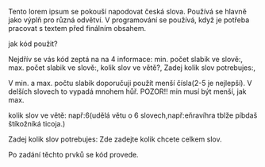 Tento lorem ipsum se pokouší napodovat česká slova. Používá se hlavně jako výplň pro různá odvětví. V programování se používá, když je potřeba pracovat s textem před finálním obsahem.

jak kód použit?

Nejdřív se vás kód zeptá na na 4 informace:
  min. počet slabik ve slově:,
  max. počet slabik ve slově:,
  kolik slov ve větě?,
  Zadej kolik slov potrebujes:,

V min. a max. počtu slabik doporučuji použít menší čísla(2-5 je nejlepší). V delších slovech to vypadá mnohem hůř.
POZOR!! min musí být menší, jak max.

kolik slov ve větě: např:6(udělá větu o 6 slovech,např:eňravíhra tblže píbdaš štíkožníká ticoja.)

 Zadej kolik slov potrebujes: Zde zadejte kolik chcete celkem slov.

 Po zadání těchto prvků se kód provede.

 
